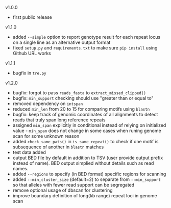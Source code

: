 v1.0.0
- first public release

v1.1.0
- added `--simple` option to report genotype result for each repeat locus on a single line as an alternative output format
- fixed `setup.py` and `requirements.txt` to make sure `pip install` using Github URL works

v1.1.1
- bugfix in `tre.py`

v1.2.0
- bugfix: forgot to pass `reads_fasta` to `extract_missed_clipped()`
- bugfix: `min_support` checking should use "greater than or equal to"
- removed dependency on `intspan`
- reduced `min_len` from 20 to 15 for comparing motifs using `blastn`
- bugfix: keep track of genomic coordinates of all alignments to detect reads that truly span long reference repeats
- assigned `min_span` explicitly in conditional instead of relying on initialized value - `min_span` does not change in some cases when runing genome scan for some unknown reason
- added `check_same_pats()` in `is_same_repeat()` to check if one motif is subsequence of another in `blastn` matches
- test data added
- output BED file by default in addition to TSV (user provide output prefix instead of name). BED output simplied without details such as read names.
- added `--regions` to specify (in BED format) specific regions for scanning
- added `--min_cluster_size` (default=2) to separate from `--min_support` so that alleles with fewer read support can be segregated
- remove optional usage of dbscan for clustering
- improve boundary definition of long(kb range) repeat loci in genome scan
